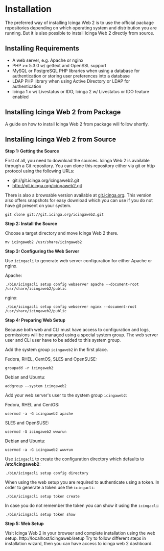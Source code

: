 # <a id="installation"></a> Installation

The preferred way of installing Icinga Web 2 is to use the official package repositories depending on which operating
system and distribution you are running. But it is also possible to install Icinga Web 2 directly from source.

## <a id="installation-requirements"></a> Installing Requirements

* A web server, e.g. Apache or nginx
* PHP >= 5.3.0 w/ gettext and OpenSSL support
* MySQL or PostgreSQL PHP libraries when using a database for authentication or storing user preferences into a database
* LDAP PHP library when using Active Directory or LDAP for authentication
* Icinga 1.x w/ Livestatus or IDO, Icinga 2 w/ Livestatus or IDO feature enabled

## <a id="installation-from-package"></a> Installing Icinga Web 2 from Package

A guide on how to install Icinga Web 2 from package will follow shortly.

## <a id="installation-from-source"></a> Installing Icinga Web 2 from Source

**Step 1: Getting the Source**

First of all, you need to download the sources. Icinga Web 2 is available through a Git repository. You can clone this
repository either via git or http protocol using the following URLs:

  * git://git.icinga.org/icingaweb2.git
  * http://git.icinga.org/icingaweb2.git

There is also a browsable version available at
[git.icinga.org](https://git.icinga.org/?p=icingaweb2.git;a=summary "Icinga Web 2 Git Repository").
This version also offers snapshots for easy download which you can use if you do not have git present on your system.

````
git clone git://git.icinga.org/icingaweb2.git
````

**Step 2: Install the Source**

Choose a target directory and move Icinga Web 2 there.

````
mv icingaweb2 /usr/share/icingaweb2
````

**Step 3: Configuring the Web Server**

Use `icingacli` to generate web server configuration for either Apache or nginx.

Apache:
````
./bin/icingacli setup config webserver apache --document-root /usr/share/icingaweb2/public
````

nginx:
````
./bin/icingacli setup config webserver nginx --document-root /usr/share/icingaweb2/public
````

**Step 4: Preparing Web Setup**

Because both web and CLI must have access to configuration and logs, permissions will be managed using a special
system group. The web server user and CLI user have to be added to this system group.

Add the system group `icingaweb2` in the first place.

Fedora, RHEL, CentOS, SLES and OpenSUSE:
````
groupadd -r icingaweb2
````

Debian and Ubuntu:
````
addgroup --system icingaweb2
````

Add your web server's user to the system group `icingaweb2`:

Fedora, RHEL and CentOS:
````
usermod -a -G icingaweb2 apache
````

SLES and OpenSUSE:
````
usermod -G icingaweb2 wwwrun
````

Debian and Ubuntu:
````
usermod -a -G icingaweb2 wwwrun
````

Use `icingacli` to create the configuration directory which defaults to **/etc/icingaweb2**:
````
./bin/icingacli setup config directory
````

When using the web setup you are required to authenticate using a token. In order to generate a token use the
`icingacli`:
````
./bin/icingacli setup token create
````

In case you do not remember the token you can show it using the `icingacli`:
````
./bin/icingacli setup token show
````

**Step 5: Web Setup**

Visit Icinga Web 2 in your browser and complete installation using the web setup.
http://localhost/icingaweb/setup
Try to follow different steps in installation wizard, then you can have access to icinga web 2 dashboard.
